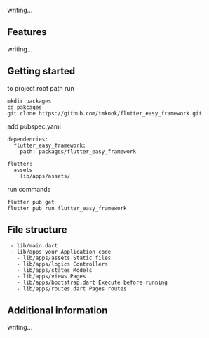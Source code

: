 writing...

## Features

writing...

## Getting started

to project root path run
```
mkdir packages
cd pakcages
git clone https://github.com/tmkook/flutter_easy_framework.git
```

add pubspec.yaml
```
dependencies:
  flutter_easy_framework:
    path: packages/flutter_easy_framework

flutter:
  assets
    lib/apps/assets/
```

run commands
```
flutter pub get
flutter pub run flutter_easy_framework
```
## File structure
```
 - lib/main.dart
 - lib/apps your Application code
   - lib/apps/assets Static files
   - lib/apps/logics Controllers
   - lib/apps/states Models
   - lib/apps/views Pages
   - lib/apps/bootstrap.dart Execute before running
   - lib/apps/routes.dart Pages routes
```

## Additional information

writing...